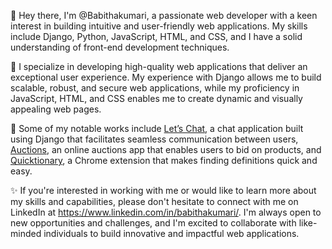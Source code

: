 👋 Hey there, I'm @Babithakumari, a passionate web developer with a keen interest in building intuitive and user-friendly web applications. My skills include Django, Python, JavaScript, HTML, and CSS, and I have a solid understanding of front-end development techniques.

🌱 I specialize in developing high-quality web applications that deliver an exceptional user experience. My experience with Django allows me to build scalable, robust, and secure web applications, while my proficiency in JavaScript, HTML, and CSS enables me to create dynamic and visually appealing web pages.

📄 Some of my notable works include [Let’s Chat](https://youtu.be/zoiNkkX74ec), a chat application built using Django that facilitates seamless communication between users,  [Auctions](https://youtu.be/aruvwK2l-IM), an online auctions app that enables users to bid on products, and [Quicktionary](https://youtu.be/pAZe_g859_Q), a Chrome extension that makes finding definitions quick and easy.

✨ If you're interested in working with me or would like to learn more about my skills and capabilities, please don't hesitate to connect with me on LinkedIn at https://www.linkedin.com/in/babithakumari/. I'm always open to new opportunities and challenges, and I'm excited to collaborate with like-minded individuals to build innovative and impactful web applications.



<!---
Babithakumari/Babithakumari is a ✨ special ✨ repository because its `README.md` (this file) appears on your GitHub profile.
You can click the Preview link to take a look at your changes.
--->
